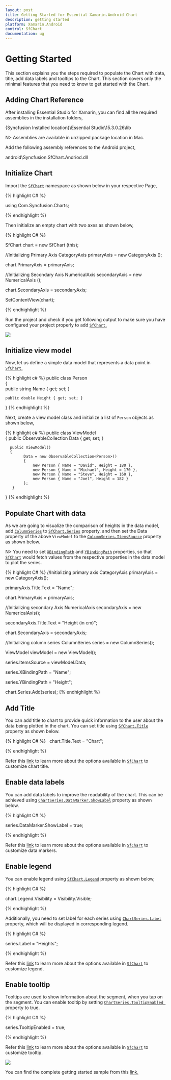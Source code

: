 ```yaml
---
layout: post
title: Getting Started for Essential Xamarin.Android Chart
description: getting started
platform: Xamarin.Android
control: SfChart
documentation: ug
---
```


# Getting Started

This section explains you the steps required to populate the Chart with data, title, add data labels and tooltips to the Chart. This section covers only the minimal features that you need to know to get started with the Chart.

## Adding Chart Reference

After installing Essential Studio for Xamarin, you can find all the required assemblies in the installation folders, 

{Syncfusion Installed location}\Essential Studio\15.3.0.26\lib

N> Assemblies are available in unzipped package location in Mac.

Add the following assembly references to the Android project,

android\Syncfusion.SfChart.Andriod.dll

## Initialize Chart

Import the [`SfChart`]() namespace as shown below in your respective Page,

{% highlight C# %}

using Com.Syncfusion.Charts;

{% endhighlight %}

Then initialize an empty chart with two axes as shown below,

{% highlight C# %} 

SfChart chart = new SfChart (this);

//Initializing Primary Axis
CategoryAxis primaryAxis = new CategoryAxis ();

chart.PrimaryAxis = primaryAxis;

//Initializing Secondary Axis
NumericalAxis secondaryAxis = new NumericalAxis ();

chart.SecondaryAxis = secondaryAxis;

SetContentView(chart);

{% endhighlight %}

Run the project and check if you get following output to make sure you have configured your project properly to add [`SfChart`.]()

![](Getting-Started_images/img1.png)

## Initialize view model

Now, let us define a simple data model that represents a data point in [`SfChart`.]()

{% highlight c# %}
public class Person   
{   
    public string Name { get; set; }

    public double Height { get; set; }
}
{% endhighlight %} 

Next, create a view model class and initialize a list of `Person` objects as shown below,

{% highlight c# %}
public class ViewModel  
{
      public ObservableCollection<Person> Data { get; set; }      

      public ViewModel()       
      {
            Data = new ObservableCollection<Person>()
            {
                new Person { Name = "David", Height = 180 },
                new Person { Name = "Michael", Height = 170 },
                new Person { Name = "Steve", Height = 160 },
                new Person { Name = "Joel", Height = 182 }
            }; 
       }
 }
{% endhighlight %} 

## Populate Chart with data

As we are going to visualize the comparison of heights in the data model, add [`ColumnSeries`]() to [`SfChart.Series`]() property, and then set the Data property of the above `ViewModel` to the [`ColumnSeries.ItemsSource`]() property as shown below.

N> You need to set [`XBindingPath`]() and [`YBindingPath`]() properties, so that [`SfChart`]() would fetch values from the respective properties in the data model to plot the series.

{% highlight C# %}
//Initializing primary axis
CategoryAxis primaryAxis = new CategoryAxis();

primaryAxis.Title.Text = "Name";

chart.PrimaryAxis = primaryAxis;

//Initializing secondary Axis
NumericalAxis secondaryAxis = new NumericalAxis();

secondaryAxis.Title.Text = "Height (in cm)";

chart.SecondaryAxis = secondaryAxis;

//Initializing column series
ColumnSeries series = new ColumnSeries();

ViewModel viewModel = new ViewModel();

series.ItemsSource = viewModel.Data;

series.XBindingPath = "Name";

series.YBindingPath = "Height";

chart.Series.Add(series);
{% endhighlight %}

## Add Title

You can add title to chart to provide quick information to the user about the data being plotted in the chart. You can set title using [`SfChart.Title`]() property as shown below.

{% highlight C# %}
 
chart.Title.Text = "Chart";

{% endhighlight %}

Refer this [link]() to learn more about the options available in [`SfChart`]() to customize chart title.

## Enable data labels

You can add data labels to improve the readability of the chart. This can be achieved using [`ChartSeries.DataMarker.ShowLabel`]() property as shown below.

{% highlight C# %} 

series.DataMarker.ShowLabel = true;

{% endhighlight %}

Refer this [link]() to learn more about the options available in [`SfChart`]() to customize data markers.

## Enable legend

You can enable legend using [`SfChart.Legend`]() property as shown below,

{% highlight C# %} 

chart.Legend.Visibility = Visibility.Visible; 

{% endhighlight %}

Additionally, you need to set label for each series using [`ChartSeries.Label`]() property, which will be displayed in corresponding legend.

{% highlight C# %} 

series.Label = "Heights";

{% endhighlight %}

Refer this [link]() to learn more about the options available in [`SfChart`]() to customize legend.

## Enable tooltip

Tooltips are used to show information about the segment, when you tap on the segment. You can enable tooltip by setting [`ChartSeries.TooltipEnabled `]() property to true.

{% highlight C# %} 

series.TooltipEnabled = true;

{% endhighlight %}

Refer this [link]() to learn more about the options available in [`SfChart`]() to customize tooltip.

![](Getting-Started_images/img2.png)

You can find the complete getting started sample from this [link.]()
